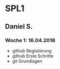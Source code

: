 # SPL1
## Daniel S.
### Woche 1: 16.04.2018

* github Registierung
* github Erste Schritte
* git Grundlagen
